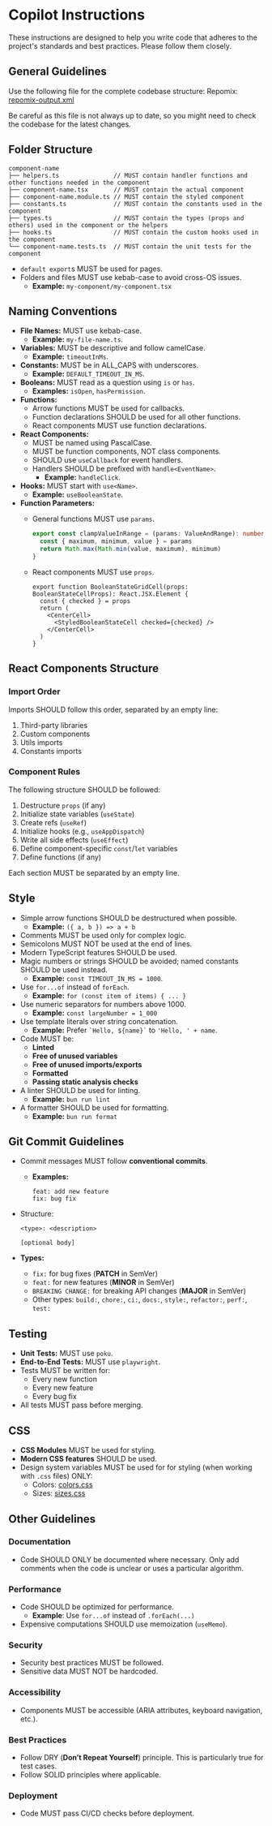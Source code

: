 # Copilot Instructions

These instructions are designed to help you write code that adheres to the project's standards and best practices. Please follow them closely.

## General Guidelines

Use the following file for the complete codebase structure:
Repomix: [repomix-output.xml](../repomix-output.xml)

Be careful as this file is not always up to date, so you might need to check the codebase for the latest changes.

## Folder Structure

```
component-name
├── helpers.ts               // MUST contain handler functions and other functions needed in the component
├── component-name.tsx       // MUST contain the actual component
├── component-name.module.ts // MUST contain the styled component
├── constants.ts             // MUST contain the constants used in the component
├── types.ts                 // MUST contain the types (props and others) used in the component or the helpers
├── hooks.ts                 // MUST contain the custom hooks used in the component
└── component-name.tests.ts  // MUST contain the unit tests for the component
```

- `default export`s MUST be used for pages.
- Folders and files MUST use kebab-case to avoid cross-OS issues.
  - **Example:** `my-component/my-component.tsx`

## Naming Conventions

- **File Names:** MUST use kebab-case.
  - **Example:** `my-file-name.ts`.
- **Variables:** MUST be descriptive and follow camelCase.
  - **Example:** `timeoutInMs`.
- **Constants:** MUST be in ALL_CAPS with underscores.
  - **Example:** `DEFAULT_TIMEOUT_IN_MS`.
- **Booleans:** MUST read as a question using `is` or `has`.
  - **Examples:** `isOpen`, `hasPermission`.
- **Functions:**
  - Arrow functions MUST be used for callbacks.
  - Function declarations SHOULD be used for all other functions.
  - React components MUST use function declarations.
- **React Components:**
  - MUST be named using PascalCase.
  - MUST be function components, NOT class components.
  - SHOULD use `useCallback` for event handlers.
  - Handlers SHOULD be prefixed with `handle<EventName>`.
    - **Example:** `handleClick`.
- **Hooks:** MUST start with `use<Name>`.
  - **Example:** `useBooleanState`.
- **Function Parameters:**
  - General functions MUST use `params`.

    ```ts
    export const clampValueInRange = (params: ValueAndRange): number => {
      const { maximum, minimum, value } = params
      return Math.max(Math.min(value, maximum), minimum)
    }
    ```

  - React components MUST use `props`.

    ```tsx
    export function BooleanStateGridCell(props: BooleanStateCellProps): React.JSX.Element {
      const { checked } = props
      return (
        <CenterCell>
          <StyledBooleanStateCell checked={checked} />
        </CenterCell>
      )
    }
    ```

## React Components Structure

### Import Order

Imports SHOULD follow this order, separated by an empty line:

1. Third-party libraries
2. Custom components
3. Utils imports
4. Constants imports

### Component Rules

The following structure SHOULD be followed:

1. Destructure `props` (if any)
2. Initialize state variables (`useState`)
3. Create refs (`useRef`)
4. Initialize hooks (e.g., `useAppDispatch`)
5. Write all side effects (`useEffect`)
6. Define component-specific `const`/`let` variables
7. Define functions (if any)

Each section MUST be separated by an empty line.

## Style

- Simple arrow functions SHOULD be destructured when possible.
  - **Example:** `({ a, b }) => a + b`
- Comments MUST be used only for complex logic.
- Semicolons MUST NOT be used at the end of lines.
- Modern TypeScript features SHOULD be used.
- Magic numbers or strings SHOULD be avoided; named constants SHOULD be used instead.
  - **Example:** `const TIMEOUT_IN_MS = 1000`.
- Use `for...of` instead of `forEach`.
  - **Example:** `for (const item of items) { ... }`
- Use numeric separators for numbers above 1000.
  - **Example:** `const largeNumber = 1_000`
- Use template literals over string concatenation.
  - **Example:** Prefer `` `Hello, ${name}` `` to `'Hello, ' + name`.
- Code MUST be:
  - **Linted**
  - **Free of unused variables**
  - **Free of unused imports/exports**
  - **Formatted**
  - **Passing static analysis checks**
- A linter SHOULD be used for linting.
  - **Example:** `bun run lint`
- A formatter SHOULD be used for formatting.
  - **Example:** `bun run format`

## Git Commit Guidelines

- Commit messages MUST follow **conventional commits**.
  - **Examples:**

    ```
    feat: add new feature
    fix: bug fix
    ```

- Structure:

  ```
  <type>: <description>

  [optional body]
  ```

- **Types:**
  - `fix:` for bug fixes (**PATCH** in SemVer)
  - `feat:` for new features (**MINOR** in SemVer)
  - `BREAKING CHANGE:` for breaking API changes (**MAJOR** in SemVer)
  - Other types: `build:`, `chore:`, `ci:`, `docs:`, `style:`, `refactor:`, `perf:`, `test:`

## Testing

- **Unit Tests:** MUST use `poku`.
- **End-to-End Tests:** MUST use `playwright`.
- Tests MUST be written for:
  - Every new function
  - Every new feature
  - Every bug fix
- All tests MUST pass before merging.

## CSS

- **CSS Modules** MUST be used for styling.
- **Modern CSS features** SHOULD be used.
- Design system variables MUST be used for for styling (when working with `.css` files) ONLY:
  - Colors: [colors.css](../src/styles/colors.css)
  - Sizes: [sizes.css](../src/styles/sizes.css)

## Other Guidelines

### Documentation

- Code SHOULD ONLY be documented where necessary. Only add comments when the
  code is unclear or uses a particular algorithm.

### Performance

- Code SHOULD be optimized for performance.
  - **Example**: Use `for...of` instead of `.forEach(...)`
- Expensive computations SHOULD use memoization (`useMemo`).

### Security

- Security best practices MUST be followed.
- Sensitive data MUST NOT be hardcoded.

### Accessibility

- Components MUST be accessible (ARIA attributes, keyboard navigation, etc.).

### Best Practices

- Follow DRY (**Don’t Repeat Yourself**) principle. This is particularly true for test cases.
- Follow SOLID principles where applicable.

### Deployment

- Code MUST pass CI/CD checks before deployment.

